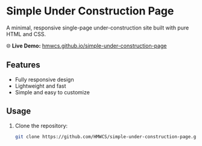 # Simple Under Construction Page

A minimal, responsive single-page under-construction site built with pure HTML and CSS.

🌐 **Live Demo:** [hmwcs.github.io/simple-under-construction-page](https://hmwcs.github.io/simple-under-construction-page/)  

## Features
- Fully responsive design  
- Lightweight and fast  
- Simple and easy to customize  

## Usage
1. Clone the repository:  
   ```sh
   git clone https://github.com/HMWCS/simple-under-construction-page.git
